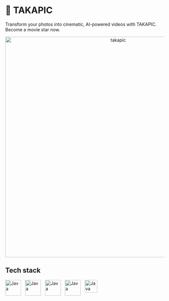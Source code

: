 # 🤖 TAKAPIC

Transform your photos into cinematic, AI-powered videos with TAKAPIC. Become a movie star now.

<p align="center">
  <a href="https://takapic.com" target="_blank">
    <img width="700" alt="takapic" src="https://github.com/user-attachments/assets/0eafdbcf-6c76-4d54-a0d2-c2ad9f559173" />
  </a>
</p>



## Tech stack
<img align="left" alt="Java" width="50px" style="padding-right:10px;" src="https://cdn.jsdelivr.net/gh/devicons/devicon@latest/icons/html5/html5-original.svg" />        
<img align="left" alt="Java" width="50px" style="padding-right:10px;" src="https://cdn.jsdelivr.net/gh/devicons/devicon@latest/icons/css3/css3-original.svg" />
<img align="left" alt="Java" width="50px" style="padding-right:10px;" src="https://cdn.jsdelivr.net/gh/devicons/devicon@latest/icons/javascript/javascript-original.svg" />
<img align="left" alt="Java" width="50px" style="padding-right:10px;" src="https://cdn.jsdelivr.net/gh/devicons/devicon@latest/icons/react/react-original.svg" />
<img align="left" alt="Java" width="40px" style="padding-right:10px;" src="https://cdn.jsdelivr.net/gh/devicons/devicon@latest/icons/git/git-original.svg" />

 
